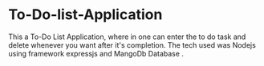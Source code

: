 # To-Do-list-Application
This a To-Do List Application, where in one can enter the to do task and delete whenever you want after it's completion.
The tech used was Nodejs using framework expressjs and MangoDb Database .

